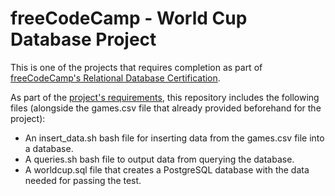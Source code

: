 # freeCodeCamp - World Cup Database Project

This is one of the projects that requires completion as part of [freeCodeCamp's Relational Database Certification](https://www.freecodecamp.org/learn/relational-database/).

As part of the [project's requirements](https://www.freecodecamp.org/learn/relational-database/build-a-world-cup-database-project/build-a-world-cup-database), this repository includes the following files (alongside the games.csv file that already provided beforehand for the project):

- An insert_data.sh bash file for inserting data from the games.csv file into a database.
- A queries.sh bash file to output data from querying the database.
- A worldcup.sql file that creates a PostgreSQL database with the data needed for passing the test.
